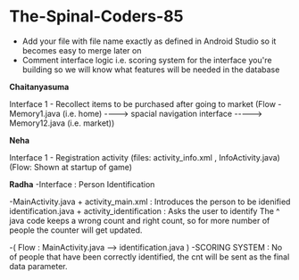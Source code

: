 # The-Spinal-Coders-85

* Add your file with file name exactly as defined in Android Studio so it becomes easy to merge later on
* Comment interface logic i.e. scoring system for the interface you're building so we will know what features will be needed in the database


**Chaitanyasuma**

Interface 1 - 
Recollect items to be purchased after going to market
(Flow - Memory1.java (i.e. home) ----> spacial navigation interface -----> Memory12.java (i.e. market))

**Neha**

Interface 1 - 
Registration activity  (files: activity_info.xml , InfoActivity.java)
(Flow: Shown at startup of game)


**Radha**
-Interface : Person Identification

-MainActivity.java + activity_main.xml : Introduces the person to be idenified
identification.java + activity_identification : Asks the user to identify
The ^ java code keeps a wrong count and right count, so for more number of people the counter will get updated.

-( Flow : MainActivity.java --> identification.java )
-SCORING SYSTEM : No of people that have been correctly identified, the cnt will be sent as the final data parameter.
